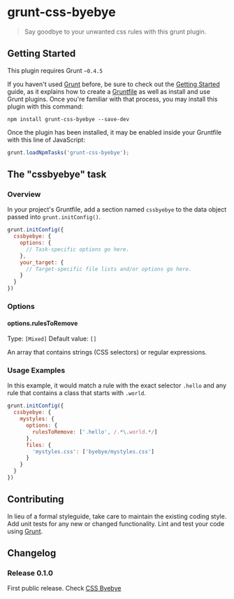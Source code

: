 # grunt-css-byebye

> Say goodbye to your unwanted css rules with this grunt plugin.

## Getting Started
This plugin requires Grunt `~0.4.5`

If you haven't used [Grunt](http://gruntjs.com/) before, be sure to check out the [Getting Started](http://gruntjs.com/getting-started) guide, as it explains how to create a [Gruntfile](http://gruntjs.com/sample-gruntfile) as well as install and use Grunt plugins. Once you're familiar with that process, you may install this plugin with this command:

```shell
npm install grunt-css-byebye --save-dev
```

Once the plugin has been installed, it may be enabled inside your Gruntfile with this line of JavaScript:

```js
grunt.loadNpmTasks('grunt-css-byebye');
```

## The "cssbyebye" task

### Overview
In your project's Gruntfile, add a section named `cssbyebye` to the data object passed into `grunt.initConfig()`.

```js
grunt.initConfig({
  cssbyebye: {
    options: {
      // Task-specific options go here.
    },
    your_target: {
      // Target-specific file lists and/or options go here.
    }
  }
})
```

### Options

#### options.rulesToRemove
Type: `[Mixed]`
Default value: `[]`

An array that contains strings (CSS selectors) or regular expressions.

### Usage Examples

In this example, it would match a rule with the exact selector `.hello`
and any rule that contains a class that starts with `.world`.

```js
grunt.initConfig({
  cssbyebye: {
    mystyles: {
      options: {
        rulesToRemove: ['.hello', /.*\.world.*/]
      },
      files: {
        'mystyles.css': ['byebye/mystyles.css']
      }
    }
  }
})
```


## Contributing
In lieu of a formal styleguide, take care to maintain the existing coding style. Add unit tests for any new or changed functionality. Lint and test your code using [Grunt](http://gruntjs.com/).

## Changelog

### Release 0.1.0

First public release.
Check [CSS Byebye](https://www.npmjs.org/package/css-byebye)



